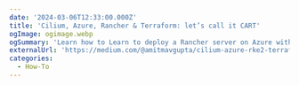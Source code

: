 ```yaml
---
date: '2024-03-06T12:33:00.000Z'
title: 'Cilium, Azure, Rancher & Terraform: let’s call it CART'
ogImage: ogimage.webp
ogSummary: 'Learn how to Learn to deploy a Rancher server on Azure with Terraform, aet up a single-node K3s cluster, attach a downstream cluster, and run Cilium as the CNI'
externalUrl: 'https://medium.com/@amitmavgupta/cilium-azure-rke2-terraform-lets-call-it-cart-f4c0b8dadf4e'
categories:
  - How-To
---
```

